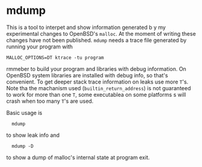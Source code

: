# mdump

This is a tool to interpet and show information generated b y my experimental
changes to OpenBSD's `malloc`. At the moment of writing these changes have not
been published.
`mdump` needs a trace file generated by running your program with

```
MALLOC_OPTIONS=DT ktrace -tu program
```

rmmeber to build your program and libraries with debug information.
On OpenBSD system libraries are installed with debug info, so that's
convenient.  To get deeper stack trace information on leaks use
more `T`'s. Note tha the machanism used (`builtin_return_address`)
is not guaranteed to work for more than one `T`, some executablea
on some platforms s will crash when too many `T`'s are used.

Basic usage is
```
  mdump
```
to show leak info and
```
  mdump -D
```
to show a dump of malloc's internal state at program exit.
